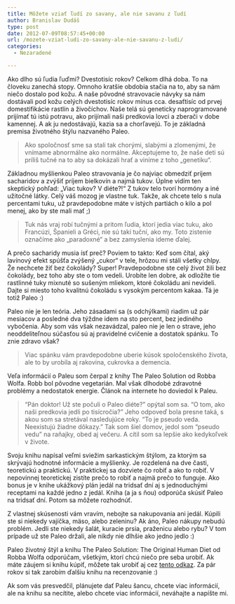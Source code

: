 ```yaml
---
title: Môžete vziať ľudí zo savany, ale nie savanu z ľudí
author: Branislav Dudáš
type: post
date: 2012-07-09T08:57:45+00:00
url: /mozete-vziat-ludi-zo-savany-ale-nie-savanu-z-ludi/
categories:
  - Nezaradené

---
```

Ako dlho sú ľudia ľuďmi? Dvestotisíc rokov? Celkom dlhá doba. To na človeku zanechá stopy. Omnoho kratšie obdobia stačia na to, aby sa nám niečo dostalo pod kožu. A naše pôvodné stravovacie návyky sa nám dostávali pod kožu celých dvestotisíc rokov mínus cca. desaťtisíc od prvej domestifikácie rastlín a živočíchov. Naše telá sú geneticky naprogramované prijímať tú istú potravu, ako prijímali naši predkovia lovci a zberači v dobe kamennej. A ak ju nedostávajú, kazia sa a chorľavejú. To je základná premisa životného štýlu nazvaného Paleo.<!--more-->

> Ako spoločnosť sme sa stali tak chorými, slabými a zlomenými, že vnímame abnormálne ako normálne. Akceptujeme to, že naše deti sú príliš tučné na to aby sa dokázali hrať a viníme z toho &#8222;genetiku&#8220;.

Základnou myšlienkou Paleo stravovania je čo najviac obmedziť príjem sacharidov a zvýšiť príjem bielkovín a najmä tukov. Úplne vidím ten skeptický pohľad: &#8222;Viac tukov? V diéte?!&#8220; Z tukov telo tvorí hormóny a iné užitočné látky. Celý váš mozog je vlastne tuk. Takže, ak chcete telo s nula percentami tuku, už pravdepodobne máte v istých partiách o kilo a pol menej, ako by ste mali mať ;)

> Tuk nás vraj robí tučnými a pritom ľudia, ktorí jedia viac tuku, ako Francúzi, Španieli a Gréci, nie sú takí tuční, ako my. Toto zistenie označíme ako &#8222;paradoxné&#8220; a bez zamyslenia ideme ďalej.

A prečo sacharidy musia ísť preč? Poviem to takto: Keď som čítal, aký lavínový efekt spúšťa zvýšený &#8222;cukor&#8220; v tele, hrôzou mi stáli všetky chlpy. Že nechcete žiť bez čokolády? Super! Pravdepodobne ste celý život žili bez čokolády, bez toho aby ste o tom vedeli. Urobíte len dobre, ak odložíte tie rastlinné tuky mixnuté so sušeným mliekom, ktoré čokoládu ani nevideli. Dajte si miesto toho kvalitnú čokoládu s vysokým percentom kakaa. Tá je totiž Paleo :)

Paleo nie je len teória. Jeho zásadami sa (s odchýlkami) riadim už pár mesiacov a posledné dva týždne idem na sto percent, bez jediného vybočenia. Aby som vás však nezavádzal, paleo nie je len o strave, jeho neoddeliteľnou súčasťou sú aj pravidelné cvičenie a dostatok spánku. To znie zdravo však?

> Viac spánku vám pravdepodobne uberie kúsok spoločenského života, ale to by urobila aj rakovina, cukrovka a demencia.

Veľa informácií o Paleu som čerpal z knihy The Paleo Solution od Robba Wolfa. Robb bol pôvodne vegetarián. Mal však dlhodobé zdravotné problémy a nedostatok energie. Článok na internete ho doviedol k Paleu.

> “Pán doktor! Už ste počuli o Paleo diéte?” opýtal som sa. “O tom, ako naši predkovia jedli po tisícročia?” Jeho odpoveď bola presne taká, s akou som sa stretával nasledujúce roky. “To je pseudo veda. Neexistujú žiadne dôkazy.” Tak som šiel domov, jedol som “pseudo vedu” na raňajky, obed aj večeru. A cítil som sa lepšie ako kedykoľvek v živote.

Svoju knihu napísal veľmi sviežim sarkastickým štýlom, za ktorým sa skrývajú hodnotné informácie a myšlienky. Je rozdelená na dve časti, teoretickú a praktickú. V praktickej sa dozviete čo robiť a ako to robiť. V nepovinnej teoretickej zistíte prečo to robiť a najmä prečo to funguje. Ako bonus je v knihe ukážkový plán jedál na tridsať dní aj s jednoduchými receptami na každé jedno z jedál. Kniha (a ja s ňou) odporúča skúsiť Paleo na tridsať dní. Potom sa môžete rozhodnúť.

Z vlastnej skúsenosti vám vravím, nebojte sa nakupovania ani jedál. Kúpili ste si niekedy vajíčka, mäso, alebo zeleninu? Ak áno, Paleo nákupy nebudú problém. Jedli ste niekedy šalát, kuracie prsia, praženicu alebo rybu? V tom prípade už ste Paleo držali, ale nikdy nie dlhšie ako jedno jedlo :)

Paleo životný štýl a knihu The Paleo Solution: The Original Human Diet od Robba Wolfa odporúčam, všetkým, ktorí chcú niečo pre seba urobiť. Ak máte záujem si knihu kúpiť, môžete tak urobiť aj cez <a title="The Paleo Solution" href="http://www.bookdepository.com/Paleo-Solution-Robb-Wolf/9780982565841/?a_aid=branod" target="_blank">tento odkaz</a>. Za pár rokov si tak zarobím ďalšiu knihu na recenzovanie :)

Ak som vás presvedčil, plánujete dať Paleu šancu, chcete viac informácií, ale na knihu sa necítite, alebo chcete viac informácií, neváhajte a napíšte mi.